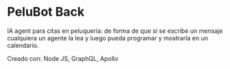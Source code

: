 # PeluBot Back

IA agent para citas en peluquería: de forma de que si se escribe un mensaje cualquiera un agente la lea y luego pueda programar y mostrarla en un calendario.

Creado con: Node JS, GraphQL, Apollo
